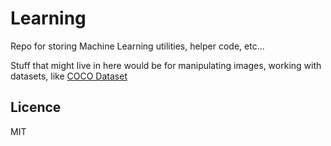 # Learning

Repo for storing Machine Learning utilities, helper code, etc...

Stuff that might live in here would be for manipulating images, working with datasets, like [COCO Dataset](http://cocodataset.org)

## Licence

MIT
